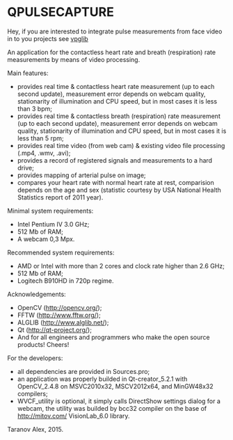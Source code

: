 QPULSECAPTURE	
=========================================================================================

Hey, if you are interested to integrate pulse measurements from face video in to you projects
see [vpglib](https://github.com/pi-null-mezon/vpglib)

An application for the contactless heart rate and breath (respiration) rate measurements
by means of video processing.

Main features:
- provides real time & contactless heart rate measurement (up to each second update), measurement error depends on webcam quality, stationarity of illumination and CPU speed, but in most cases it is less than 3 bpm;
- provides real time & contactless breath (respiration) rate measurement (up to each second update), measurement error depends on webcam quality, stationarity of illumination and CPU speed, but in most cases it is less than 5 rpm;
- provides real time video (from web cam) & existing video file processing (.mp4, .wmv, .avi);
- provides a record of registered signals and measurements to a hard drive;
- provides mapping of arterial pulse on image;
- compares your heart rate with normal heart rate at rest, comparision depends on the age and sex (statistic courtesy by USA National Health Statistics report of 2011 year).

Minimal system requirements:
- Intel Pentium IV 3.0 GHz;
- 512 Mb of RAM;
- A webcam 0,3 Mpx.

Recommended system requirements:
- AMD or Intel with more than 2 cores and clock rate higher than 2.6 GHz;
- 512 Mb of RAM;
- Logitech B910HD in 720p regime.

Acknowledgements:
- OpenCV (http://opencv.org/);
- FFTW (http://www.fftw.org/);
- ALGLIB (http://www.alglib.net/);
- Qt (http://qt-project.org/);
- And for all engineers and programmers who make the open source products! Cheers!

For the developers:
- all dependencies are provided in Sources.pro;
- an application was properly builded in Qt-creator_5.2.1 with OpenCV_2.4.8 on MSVC2010x32, MSCV2012x64, and MinGW48x32 compilers;
- WVCF_utility is optional, it simply calls DirectShow settings dialog for a webcam, the utility was builded by bcc32 compiler on the base of http://mitov.com/ VisionLab_6.0 library. 

Taranov Alex, 2015.


